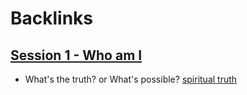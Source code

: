 
# Backlinks
## [Session 1 - Who am I](<Session 1 - Who am I.md>)
- What's the truth? or What's possible? [spiritual truth](<spiritual truth.md>)

